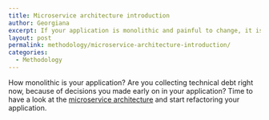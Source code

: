 ```yaml
---
title: Microservice architecture introduction
author: Georgiana
excerpt: If your application is monolithic and painful to change, it is time to have a look at the microservices architecture.
layout: post
permalink: methodology/microservice-architecture-introduction/
categories:
  - Methodology
---
```

How monolithic is your application? Are you collecting technical debt right now, because of decisions you made early on in your application? Time to have a look at the [microservice architecture][1] and start refactoring your application.

 [1]: https://www.nginx.com/blog/introduction-to-microservices/
